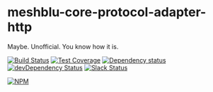 # meshblu-core-protocol-adapter-http
Maybe. Unofficial. You know how it is.

[![Build Status](https://travis-ci.org/octoblu/meshblu-core-protocol-adapter-http.svg?branch=master)](https://travis-ci.org/octoblu/meshblu-core-protocol-adapter-http)
[![Test Coverage](https://codecov.io/gh/octoblu/meshblu-core-protocol-adapter-http/branch/master/graph/badge.svg)](https://codecov.io/gh/octoblu/meshblu-core-protocol-adapter-http)
[![Dependency status](http://img.shields.io/david/octoblu/meshblu-core-protocol-adapter-http.svg?style=flat)](https://david-dm.org/octoblu/meshblu-core-protocol-adapter-http)
[![devDependency Status](http://img.shields.io/david/dev/octoblu/meshblu-core-protocol-adapter-http.svg?style=flat)](https://david-dm.org/octoblu/meshblu-core-protocol-adapter-http#info=devDependencies)
[![Slack Status](http://community-slack.octoblu.com/badge.svg)](http://community-slack.octoblu.com)

[![NPM](https://nodei.co/npm/meshblu-core-protocol-adapter-http.svg?style=flat)](https://npmjs.org/package/meshblu-core-protocol-adapter-http)

